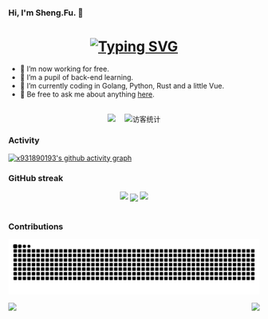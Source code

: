 ### Hi, I'm Sheng.Fu. 👋

<h1 align="center">
  <a href="https://www.mongona.com/">
<img src="https://readme-typing-svg.demolab.com?font=Fira+Code&pause=1000&color=D838F7&width=435&lines=Have+A+Nice+Day!" alt="Typing SVG"  align="center"/>  </a>
</h1>

- 🔭 I’m now working for free.
- 🌱 I’m a pupil of back-end learning. 
- 🤔 I’m currently coding in Golang, Python, Rust and a little Vue.
- 💬 Be free to ask me about anything [here](https://github.com/x931890193/x931890193/issues).


<br>
<div align="center">
  <a href="https://www.mongona.com"><img src="https://img.shields.io/badge/website-%E4%B8%AA%E4%BA%BA%E7%BD%91%E7%AB%99-blue"></a>&emsp;
<!-- 访客数统计徽标 -->
  <img src="https://visitor-badge.glitch.me/badge?page_id=x931890193" alt="访客统计" /></div>

### Activity
[![x931890193's github activity graph](https://activity-graph.herokuapp.com/graph?username=x931890193&theme=dracula)](https://github.com/ashutosh00710/github-readme-activity-graph)

### GitHub streak
<!-- 连续提交代码天数记录 -->
<div align="middle">
  <img width="150" src="https://cdn.jsdelivr.net/gh/sun0225SUN/photos/images/202108300310676.png" />
  <img align="center" src="https://github-readme-streak-stats.herokuapp.com/?user=x931890193&theme=dark&hide_border=true" />
  <img width="150" src="https://cdn.jsdelivr.net/gh/sun0225SUN/photos/images/202108300312623.png" />
</div>
<br>

### Contributions
![](https://raw.githubusercontent.com/x931890193/x931890193/master/assets/github-contribution-grid-snake.svg)

<div align="middle">
<img align="left" src="https://github-readme-stats.vercel.app/api?username=x931890193&show_icons=true&hide_border=true&count_private=true">
<img align="right" src="https://github-readme-stats.vercel.app/api/top-langs/?username=x931890193&hide_border=true&hide=javascript,html,css,scss,shell,c,less,xslt">
</div>
